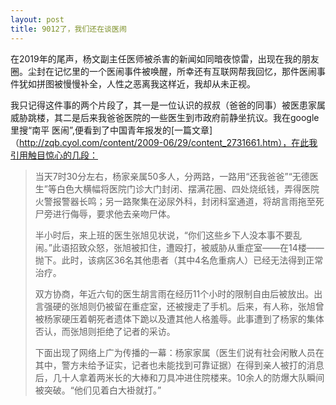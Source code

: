```yaml
---
layout: post
title: 9012了，我们还在谈医闹
---
```


在2019年的尾声，杨文副主任医师被杀害的新闻如同暗夜惊雷，出现在我的朋友圈。尘封在记忆里的一个医闹事件被唤醒，所幸还有互联网帮我回忆，那件医闹事件犹如拼图被慢慢补全，人性之恶离我这样近，我却从未正视。

我只记得这件事的两个片段了，其一是一位认识的叔叔（爸爸的同事）被医患家属威胁跳楼，其二是后来我爸爸医院的一些医生到市政府前静坐抗议。我在google里搜“南平 医闹”,便看到了中国青年报发的[一篇文章]（http://zqb.cyol.com/content/2009-06/29/content_2731661.htm），在此我引用触目惊心的几段：
>当天7时30分左右，杨家亲属50多人，分两路，一路用“还我爸爸”“无德医生”等白色大横幅将医院门诊大门封闭、摆满花圈、四处烧纸钱，弄得医院火警报警器长鸣；另一路聚集在泌尿外科，封闭科室通道，将胡言雨拖至死尸旁进行侮辱，要求他去亲吻尸体。
>
> 半小时后，来上班的医生张旭见状说，“你们这些乡下人没本事不要乱闹。”此语招致众怒，张旭被扣住，遭殴打，被威胁从重症室——在14楼——抛下。此时，该病区36名其他患者（其中4名危重病人）已经无法得到正常治疗。
>
>双方协商，年近六旬的医生胡言雨在经历11个小时的限制自由后被放出。出言强硬的张旭则仍被留在重症室，还被搜走了手机。后来，有人称，张旭曾被杨家硬压着朝死者遗体下跪以及遭其他人格羞辱。此事遭到了杨家的集体否认，而张旭则拒绝了记者的采访。
>
>下面出现了网络上广为传播的一幕：杨家家属（医生们说有社会闲散人员在其中，警方未给予证实，记者也未能找到可靠证据）在得到亲人被打的消息后，几十人拿着两米长的大棒和刀具冲进住院楼来。10余人的防爆大队瞬间被突破。“他们见着白大褂就打。”
>
